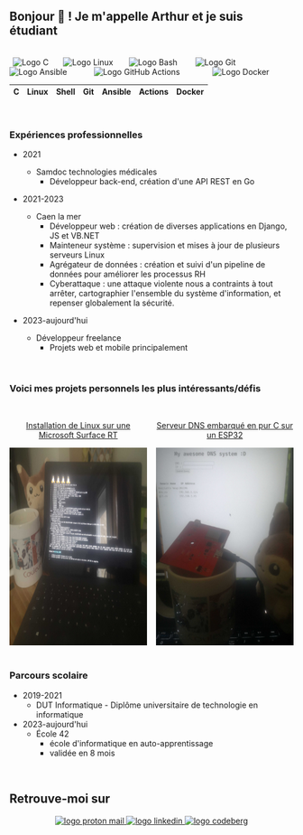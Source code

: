 ## Bonjour 👋 ! Je m'appelle Arthur et je suis étudiant

<br/>

<img width="2" />
<img src="https://cdn.jsdelivr.net/gh/devicons/devicon/icons/c/c-original.svg" height="30" alt="Logo C"  />
<img width="18" />
<img src="https://cdn.jsdelivr.net/gh/devicons/devicon/icons/linux/linux-original.svg" height="30" alt="Logo Linux"  />
<img width="20" />
<img src="https://cdn.jsdelivr.net/gh/devicons/devicon/icons/bash/bash-original.svg" height="30" alt="Logo Bash"  />
<img width="24" />
<img src="https://cdn.jsdelivr.net/gh/devicons/devicon/icons/git/git-original.svg" height="30" alt="Logo Git"  />
<img width="32" />
<img src="https://cdn.jsdelivr.net/gh/devicons/devicon/icons/ansible/ansible-original.svg" height="30" alt="Logo Ansible"  />
<img width="40" />
<img src="https://cdn.jsdelivr.net/gh/devicons/devicon/icons/githubactions/githubactions-original.svg" height="30" alt="Logo GitHub Actions"  />
<img width="50" />
<img src="https://cdn.jsdelivr.net/gh/devicons/devicon/icons/docker/docker-original.svg" height="30" alt="Logo Docker"  />

| C | Linux | Shell | Git | Ansible | Actions | Docker |
|---|---|---|---|---|---|---|

<br/>

### Expériences professionnelles

 - 2021 
    - Samdoc technologies médicales
        - Développeur back-end, création d'une API REST en Go

 - 2021-2023
   - Caen la mer
     - Développeur web : création de diverses applications en Django, JS et VB.NET
     - Mainteneur système : supervision et mises à jour de plusieurs serveurs Linux
     - Agrégateur de données : création et suivi d'un pipeline de données pour améliorer les processus RH
     - Cyberattaque : une attaque violente nous a contraints à tout arrêter, cartographier l'ensemble du système d'information, et repenser globalement la sécurité.

 - 2023-aujourd'hui
    - Développeur freelance
      - Projets web et mobile principalement

<br/>

### Voici mes projets personnels les plus intéressants/défis

<br/>

<div style="display: grid; grid-template-columns: repeat(2, 1fr); text-align: center; row-gap: 2rem; column-gap: 1rem;">
  <div>
    <a href="https://github.com/boyreau/Linux_Surface_RT">
      <p> Installation de Linux sur une Microsoft Surface RT </p>
      <img height="350px" src="https://github.com/boyreau/boyreau/blob/main/imgs/Linux_Surface_RT.jpg?raw=true"/>
    </a>
  </div>
  
  <div>
    <a href="https://github.com/boyreau/esp32-dns">
      <p> Serveur DNS embarqué en pur C sur un ESP32 </p>
      <img height="350px" src="https://github.com/boyreau/boyreau/blob/main/imgs/ESP32_DNS.jpg?raw=true"/>
    </a>
  </div>
</div>

<br/>

### Parcours scolaire

 - 2019-2021
   - DUT Informatique - Diplôme universitaire de technologie en informatique
 - 2023-aujourd'hui
   - École 42
     - école d'informatique en auto-apprentissage
     - validée en 8 mois

<br/>

<h2> Retrouve-moi sur </h2>

<div align="center">
  <a href="mailto:bnzlvosnb@mozmail.com">
    <img src="https://img.shields.io/static/v1?message=ProtonMail&logo=protonmail&label=&color=6D4AFF&logoColor=white&labelColor=&style=for-the-badge" height="35" alt="logo proton mail"  />
  </a>
  <a href="https://www.linkedin.com/in/arthur-b-346985283">
    <img src="https://img.shields.io/static/v1?message=LinkedIn&logo=linkedin&label=&color=0077B5&logoColor=white&labelColor=&style=for-the-badge" height="35" alt="logo linkedin"  />
  </a>
  <a href="https://codeberg.org/zo">
    <img src="https://img.shields.io/static/v1?message=Codeberg&logo=codeberg&label=&color=4793CC&logoColor=white&labelColor=&style=for-the-badge" height="35" alt="logo codeberg"  />
  </a>
</div>
